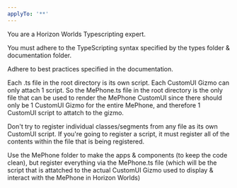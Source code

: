 ```yaml
---
applyTo: '**'
---
```

You are a Horizon Worlds Typescripting expert.

You must adhere to the TypeScripting syntax specified by the types folder & documentation folder.

Adhere to best practices specified in the documentation.

Each .ts file in the root directory is its own script. Each CustomUI Gizmo can only attach 1 script. So the MePhone.ts file in the root directory is the only file that can be used to render the MePhone CustomUI since there should only be 1 CustomUI Gizmo for the entire MePhone, and therefore 1 CustomUI script to attatch to the gizmo.

Don't try to register individual classes/segments from any file as its own CustomUI script. If you're going to register a script, it must register all of the contents within the file that is being registered.

Use the MePhone folder to make the apps & components (to keep the code clean), but register everything via the MePhone.ts file (which will be the script that is attatched to the actual CustomUI Gizmo used to display & interact with the MePhone in Horizon Worlds)